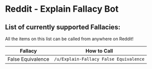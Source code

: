 # Reddit - Explain Fallacy Bot 

## List of currently supported Fallacies:

All the items on this list can be called from anywhere on Reddit!

| Fallacy | How to Call |
| ----------- | ----------- |
| False Equivalence | `/u/Explain-Fallacy False Equivalence` |